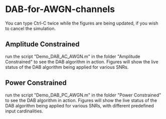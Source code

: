# DAB-for-AWGN-channels
You can type Ctrl-C twice while the figures are being updated, if you wish to cancel the simulation.
## Amplitude Constrained
run the script "Demo_DAB_AC_AWGN.m" in the folder "Amplitude Constrained" to see the DAB algorithm in action. Figures will show the live status of the DAB algorithm being applied for various SNRs. 

## Power Constrained
run the script "Demo_DAB_PC_AWGN.m" in the folder "Power Constrained" to see the DAB algorithm in action. Figures will show the live status of the DAB algorithm being applied for various SNRs, with different predefined input cardinalities. 
